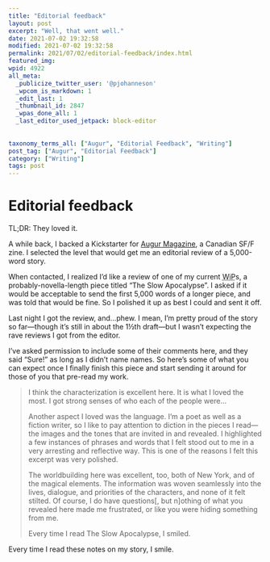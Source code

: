 ```yaml
---
title: "Editorial feedback"
layout: post
excerpt: "Well, that went well."
date: 2021-07-02 19:32:58
modified: 2021-07-02 19:32:58
permalink: 2021/07/02/editorial-feedback/index.html
featured_img: 
wpid: 4922
all_meta: 
  _publicize_twitter_user: '@pjohanneson'
  _wpcom_is_markdown: 1
  _edit_last: 1
  _thumbnail_id: 2847
  _wpas_done_all: 1
  _last_editor_used_jetpack: block-editor
  
  
taxonomy_terms_all: ["Augur", "Editorial Feedback", "Writing"]
post_tag: ["Augur", "Editorial Feedback"]
category: ["Writing"]
tags: post
---
```


# Editorial feedback

TL;DR: They loved it.

A while back, I backed a Kickstarter for [Augur Magazine](http://www.augurmag.com/), a Canadian SF/F zine. I selected the level that would get me an editorial review of a 5,000-word story.

When contacted, I realized I’d like a review of one of my current <abbr title="Work in Progress">WiP</abbr>s, a probably-novella-length piece titled “The Slow Apocalypse”. I asked if it would be acceptable to send the first 5,000 words of a longer piece, and was told that would be fine. So I polished it up as best I could and sent it off.

Last night I got the review, and…phew. I mean, I’m pretty proud of the story so far—though it’s still in about the 1½th draft—but I wasn’t expecting the rave reviews I got from the editor.

I’ve asked permission to include some of their comments here, and they said “Sure!” as long as I didn’t name names. So here’s some of what you can expect once I finally finish this piece and start sending it around for those of you that pre-read my work.

> I think the characterization is excellent here. It is what I loved the most. I got strong senses of who each of the people were…
> 
> Another aspect I loved was the language. I’m a poet as well as a fiction writer, so I like to pay attention to diction in the pieces I read—the images and the tones that are invited in and revealed. I highlighted a few instances of phrases and words that I felt stood out to me in a very arresting and reflective way. This is one of the reasons I felt this excerpt was very polished.
> 
> The worldbuilding here was excellent, too, both of New York, and of the magical elements. The information was woven seamlessly into the lives, dialogue, and priorities of the characters, and none of it felt stilted. Of course, I do have questions\[, but n\]othing of what you revealed here made me frustrated, or like you were hiding something from me.
> 
> Every time I read The Slow Apocalypse, I smiled.

Every time I read these notes on my story, I smile.